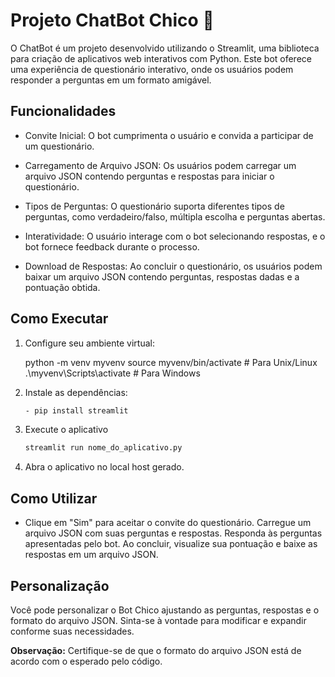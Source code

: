 # Projeto ChatBot Chico 🤖

O ChatBot é um projeto desenvolvido utilizando o Streamlit, uma biblioteca para criação de aplicativos web interativos com Python. Este bot oferece uma experiência de questionário interativo, onde os usuários podem responder a perguntas em um formato amigável. 

## Funcionalidades

- Convite Inicial: O bot cumprimenta o usuário e convida a participar de um questionário.

- Carregamento de Arquivo JSON: Os usuários podem carregar um arquivo JSON contendo perguntas e respostas para iniciar o questionário.

- Tipos de Perguntas: O questionário suporta diferentes tipos de perguntas, como verdadeiro/falso, múltipla escolha e perguntas abertas.

- Interatividade: O usuário interage com o bot selecionando respostas, e o bot fornece feedback durante o processo.

- Download de Respostas: Ao concluir o questionário, os usuários podem baixar um arquivo JSON contendo perguntas, respostas dadas e a pontuação obtida.

## Como Executar
1. Configure seu ambiente virtual:

    python -m venv myvenv
    source myvenv/bin/activate  # Para Unix/Linux
    .\myvenv\Scripts\activate   # Para Windows

2. Instale as dependências:

     ```bash
     - pip install streamlit

3. Execute o aplicativo
     ```bash
     streamlit run nome_do_aplicativo.py

4. Abra o aplicativo no local host gerado.

## Como Utilizar

-   Clique em "Sim" para aceitar o convite do questionário.
    Carregue um arquivo JSON com suas perguntas e respostas.
    Responda às perguntas apresentadas pelo bot.
    Ao concluir, visualize sua pontuação e baixe as respostas em um arquivo JSON.

## Personalização
Você pode personalizar o Bot Chico ajustando as perguntas, respostas e o formato do arquivo JSON. Sinta-se à vontade para modificar e expandir conforme suas necessidades.

**Observação:** Certifique-se de que o formato do arquivo JSON está de acordo com o esperado pelo código.
